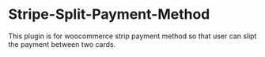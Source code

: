 # Stripe-Split-Payment-Method

<p>This plugin is for woocommerce strip payment method so that user can slipt the payment between two cards.</p>